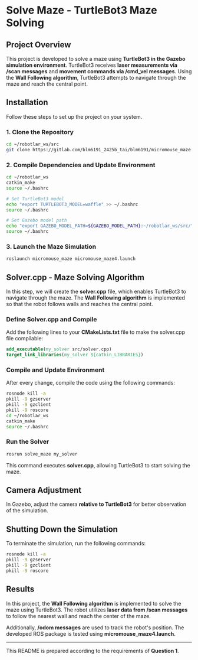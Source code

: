 # Solve Maze - TurtleBot3 Maze Solving

## Project Overview
This project is developed to solve a maze using **TurtleBot3 in the Gazebo simulation environment**. TurtleBot3 receives **laser measurements via /scan messages** and **movement commands via /cmd_vel messages**. Using the **Wall Following algorithm**, TurtleBot3 attempts to navigate through the maze and reach the central point.

## Installation
Follow these steps to set up the project on your system.

### 1. Clone the Repository
```bash
cd ~/robotlar_ws/src
git clone https://gitlab.com/blm6191_2425b_tai/blm6191/micromouse_maze.git
```

### 2. Compile Dependencies and Update Environment
```bash
cd ~/robotlar_ws
catkin_make
source ~/.bashrc

# Set TurtleBot3 model
echo "export TURTLEBOT3_MODEL=waffle" >> ~/.bashrc
source ~/.bashrc

# Set Gazebo model path
echo "export GAZEBO_MODEL_PATH=${GAZEBO_MODEL_PATH}:~/robotlar_ws/src/" >> ~/.bashrc
source ~/.bashrc
```

### 3. Launch the Maze Simulation
```bash
roslaunch micromouse_maze micromouse_maze4.launch
```

## Solver.cpp - Maze Solving Algorithm
In this step, we will create the **solver.cpp** file, which enables TurtleBot3 to navigate through the maze. The **Wall Following algorithm** is implemented so that the robot follows walls and reaches the central point.

### Define Solver.cpp and Compile
Add the following lines to your **CMakeLists.txt** file to make the solver.cpp file compilable:
```cmake
add_executable(my_solver src/solver.cpp)
target_link_libraries(my_solver ${catkin_LIBRARIES})
```

### Compile and Update Environment
After every change, compile the code using the following commands:
```bash
rosnode kill -a   
pkill -9 gzserver
pkill -9 gzclient
pkill -9 roscore
cd ~/robotlar_ws
catkin_make
source ~/.bashrc
```

### Run the Solver
```bash
rosrun solve_maze my_solver
```

This command executes **solver.cpp**, allowing TurtleBot3 to start solving the maze.

## Camera Adjustment
In Gazebo, adjust the camera **relative to TurtleBot3** for better observation of the simulation.

## Shutting Down the Simulation
To terminate the simulation, run the following commands:
```bash
rosnode kill -a   
pkill -9 gzserver
pkill -9 gzclient
pkill -9 roscore  
```

## Results
In this project, the **Wall Following algorithm** is implemented to solve the maze using TurtleBot3. The robot utilizes **laser data from /scan messages** to follow the nearest wall and reach the center of the maze.

Additionally, **/odom messages** are used to track the robot's position. The developed ROS package is tested using **micromouse_maze4.launch**.

---

This README is prepared according to the requirements of **Question 1**.


